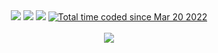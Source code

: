 <div align="center"><a href="https://twitter.com/hir0cy"><img src="https://img.shields.io/badge/Twitter-hir0cy-%231DA1F2?style=flat&logo=twitter"></a>&nbsp;<a href="https://www.facebook.com/profile.php?id=100044726481100"><img src="https://img.shields.io/badge/Facebook-Hiroki%20Sugiyama-%231877F2?style=flat&logo=facebook"></a>&nbsp;<a href="https://cskd8.github.io"><img src="https://img.shields.io/badge/Portfolio-hirocy-green?style=flat"></a>&nbsp;<a href="https://wakatime.com/@88e17430-0ba9-4484-9915-a486f0975ddf"><img src="https://wakatime.com/badge/user/88e17430-0ba9-4484-9915-a486f0975ddf.svg" alt="Total time coded since Mar 20 2022" /></a></div></br>

<div align="center">
<img src="https://github-readme-stats.vercel.app/api?username=cskd8&show_icons=true&count_private=true&line_height=40&theme=radical">
</div>

<!--
**cskd8/cskd8** is a ✨ _special_ ✨ repository because its `README.md` (this file) appears on your GitHub profile.

Here are some ideas to get you started:

- 🔭 I’m currently working on ...
- 🌱 I’m currently learning ...
- 👯 I’m looking to collaborate on ...
- 🤔 I’m looking for help with ...
- 💬 Ask me about ...
- 📫 How to reach me: ...
- 😄 Pronouns: ...
- ⚡ Fun fact: ...
-->
